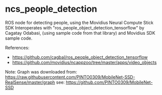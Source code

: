 # ncs_people_detection

ROS node for detecting people, using the Movidius Neural Compute Stick SDK
Interoperates with "ros_people_object_detection_tensorflow" by Cagatay Odabasi, 
(using sample code from that library) and Movidius SDK sample code.

References:
- https://github.com/cagbal/ros_people_object_detection_tensorflow
- https://github.com/movidius/ncappzoo/tree/master/apps/video_objects


Note:
Graph was downloaded from:
https://raw.githubusercontent.com/PINTO0309/MobileNet-SSD-RealSense/master/graph
see: https://github.com/PINTO0309/MobileNet-SSD
